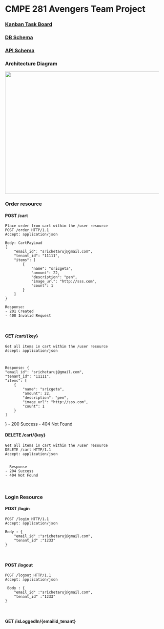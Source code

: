 # CMPE 281 Avengers Team Project


### [Kanban Task Board](https://github.com/nguyensjsu/fa18-281-avengers/projects/1)

### [DB Schema](https://github.com/nguyensjsu/fa18-281-avengers/blob/master/Backend/DB%20Schema.md)

### [API Schema](https://github.com/nguyensjsu/fa18-281-avengers/blob/master/Backend/API%20Schema.md)


### Architecture Diagram
<img src="https://github.com/nguyensjsu/fa18-281-avengers/blob/master/Architecture_BurgerOrderSytem.png" width="600" height="400" />


### Order resource

####    POST /cart
    Place order from cart within the /user resource
    POST /order HTTP/1.1
    Accept: application/json
    
    Body: CartPayLoad
    {
        "email_id": "srichetaruj@gmail.com",
        "tenant_id": "11111",
        "items": [
            {
                "name": "sricgeta",
                "amount": 22,
                "description": "pen",
                "image_url": "http://sss.com",
                "count": 1
            }
        ]
    }
    
    Response:
    - 201 Created
    - 400 Invalid Request
    
</br>


####    GET /cart/{key}
    Get all items in cart within the /user resource
    Accept: application/json
    

    
    Response: {
    "email_id": "srichetaruj@gmail.com",
    "tenant_id": "11111",
    "items": [
        {
            "name": "sricgeta",
            "amount": 22,
            "description": "pen",
            "image_url": "http://sss.com",
            "count": 1
        }
    ]
}
    - 200 Success
    - 404 Not Found

####    DELETE /cart/{key}
    Get all items in cart within the /user resource
    DELETE /cart HTTP/1.1
    Accept: application/json
    

      Response
    - 204 Success
    - 404 Not Found
    
</br>

### Login Resource

####    POST /login
    POST /login HTTP/1.1
    Accept: application/json

    Body : {
        "email_id" :"srichetaruj@gmail.com",
        "tenant_id" :"1233"
    }

</br>

####    POST /logout
    POST /logout HTTP/1.1
    Accept: application/json

     Body : {
        "email_id" :"srichetaruj@gmail.com",
        "tenant_id" :"1233"
    }

<br>

####    GET /isLoggedIn/{emailid_tenant}
